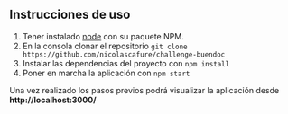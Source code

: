 ## Instrucciones de uso

1. Tener instalado [node](https://nodejs.org/es/) con su paquete NPM.
2. En la consola clonar el repositorio `git clone https://github.com/nicolascafure/challenge-buendoc`
3. Instalar las dependencias del proyecto con `npm install`
4. Poner en marcha la aplicación con `npm start`

Una vez realizado los pasos previos podrá visualizar la aplicación desde **http://localhost:3000/**